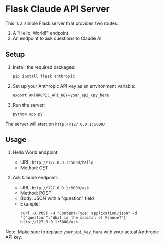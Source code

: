 # Flask Claude API Server

This is a simple Flask server that provides two routes:
1. A "Hello, World!" endpoint
2. An endpoint to ask questions to Claude AI

## Setup

1. Install the required packages:
   ```
   pip install flask anthropic
   ```

2. Set up your Anthropic API key as an environment variable:
   ```
   export ANTHROPIC_API_KEY=your_api_key_here
   ```

3. Run the server:
   ```
   python app.py
   ```

The server will start on `http://127.0.0.1:5000/`.

## Usage

1. Hello World endpoint:
   - URL: `http://127.0.0.1:5000/hello`
   - Method: GET

2. Ask Claude endpoint:
   - URL: `http://127.0.0.1:5000/ask`
   - Method: POST
   - Body: JSON with a "question" field
   - Example:
     ```
     curl -X POST -H "Content-Type: application/json" -d '{"question":"What is the capital of France?"}' http://127.0.0.1:5000/ask
     ```

Note: Make sure to replace `your_api_key_here` with your actual Anthropic API key.